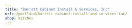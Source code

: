 ```yaml
---
title: "Barrett Cabinet Install & Services, Inc"
url: /portland/barrett-cabinet-install-and-services-inc/
shop: kitchen
---
```


